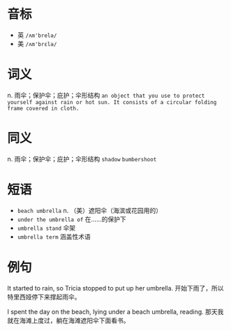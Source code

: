 # 音标

- 英 `/ʌm'brelə/`
- 美 `/ʌm'brɛlə/`

# 词义

n. 雨伞；保护伞；庇护；伞形结构
`an object that you use to protect yourself against rain or hot sun. It consists of a circular folding frame covered in cloth.`

# 同义

n. 雨伞；保护伞；庇护；伞形结构
`shadow` `bumbershoot`

# 短语

- `beach umbrella` n. （美）遮阳伞（海滨或花园用的）
- `under the umbrella of` 在……的保护下
- `umbrella stand` 伞架
- `umbrella term` 涵盖性术语

# 例句

It started to rain, so Tricia stopped to put up her umbrella.
开始下雨了，所以特里西娅停下来撑起雨伞。

I spent the day on the beach, lying under a beach umbrella, reading.
那天我就在海滩上度过，躺在海滩遮阳伞下面看书。



